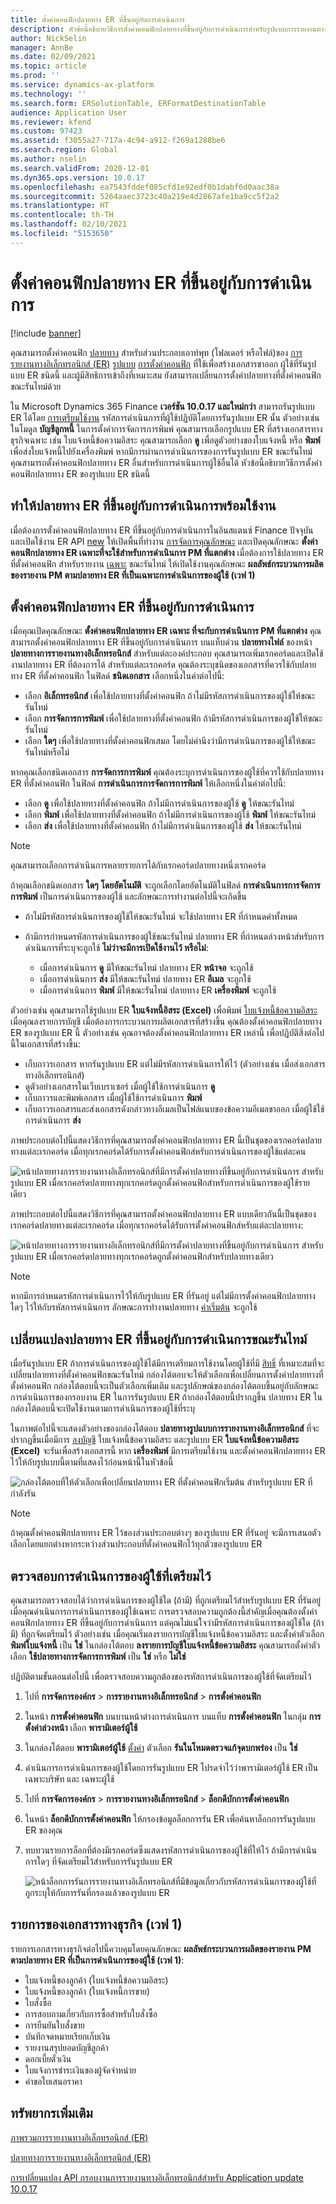 ```yaml
---
title: ตั้งค่าคอนฟิกปลายทาง ER ที่ขึ้นอยู่กับการดำเนินการ
description: หัวข้อนี้อธิบายวิธีการตั้งค่าคอนฟิกปลายทางที่ขึ้นอยู่กับการดำเนินการสำหรับรูปแบบการรายงานทางอิเล็กทรอนิกส์ (ER) ที่มีการตั้งค่าคอนฟิกเพื่อสร้างเอกสารขาออก
author: NickSelin
manager: AnnBe
ms.date: 02/09/2021
ms.topic: article
ms.prod: ''
ms.service: dynamics-ax-platform
ms.technology: ''
ms.search.form: ERSolutionTable, ERFormatDestinationTable
audience: Application User
ms.reviewer: kfend
ms.custom: 97423
ms.assetid: f3055a27-717a-4c94-a912-f269a1288be6
ms.search.region: Global
ms.author: nselin
ms.search.validFrom: 2020-12-01
ms.dyn365.ops.version: 10.0.17
ms.openlocfilehash: ea7543fddef085cfd1e92edf0b1dabf6d0aac38a
ms.sourcegitcommit: 5264aaec3723c40a219e4d2867afe1ba9cc5f2a2
ms.translationtype: HT
ms.contentlocale: th-TH
ms.lasthandoff: 02/10/2021
ms.locfileid: "5153650"
---
```

# <a name="configure-action-dependent-er-destinations"></a>ตั้งค่าคอนฟิกปลายทาง ER ที่ขึ้นอยู่กับการดำเนินการ

[!include [banner](../includes/banner.md)]

คุณสามารถตั้งค่าคอนฟิก [ปลายทาง](electronic-reporting-destinations.md) สำหรับส่วนประกอบเอาท์พุท (โฟลเดอร์ หรือไฟล์)ของ [การรายงานทางอิเล็กทรอนิกส์ (ER)](general-electronic-reporting.md) [รูปแบบ](general-electronic-reporting.md#FormatComponentOutbound) [การตั้งค่าคอนฟิก](general-electronic-reporting.md#Configuration) ที่ใช้เพื่อสร้างเอกสารขาออก ผู้ใช้ที่รันรูปแบบ ER ชนิดนี้ และผู้มีสิทธิการเข้าถึงที่เหมาะสม ยังสามารถเปลี่ยนการตั้งค่าปลายทางที่ตั้งค่าคอนฟิกขณะรันไทม์ด้วย

ใน Microsoft Dynamics 365 Finance **เวอร์ชัน 10.0.17 และใหม่กว่า** สามารถรันรูปแบบ ER ได้โดย [การเตรียมใช้งาน](er-apis-app10-0-17.md) รหัสการดำเนินการที่ผู้ใช้ปฏิบัติโดยการรันรูปแบบ ER นั้น ตัวอย่างเช่น ในโมดูล **บัญชีลูกหนี้** ในการตั้งค่าการจัดการการพิมพ์ คุณสามารถเลือกรูปแบบ ER ที่สร้างเอกสารทางธุรกิจเฉพาะ เช่น ใบแจ้งหนี้ข้อความอิสระ คุณสามารถเลือก **ดู** เพื่อดูตัวอย่างของใบแจ้งหนี้ หรือ **พิมพ์** เพื่อส่งใบแจ้งหนี้ไปยังเครื่องพิมพ์ หากมีการผ่านการดำเนินการของการรันรูปแบบ ER ขณะรันไทม์ คุณสามารถตั้งค่าคอนฟิกปลายทาง ER อื่นสำหรับการดำเนินการผู้ใช้อื่นได้ หัวข้อนี้อธิบายวิธีการตั้งค่าคอนฟิกปลายทาง ER ของรูปแบบ ER ชนิดนี้

## <a name="make-action-dependent-er-destinations-available"></a>ทำให้ปลายทาง ER ที่ขึ้นอยู่กับการดำเนินการพร้อมใช้งาน

เมื่อต้องการตั้งค่าคอนฟิกปลายทาง ER ที่ขึ้นอยู่กับการดำเนินการในอินสแตนซ์ Finance ปัจจุบัน และเปิดใช้งาน ER API [new](er-apis-app10-0-17.md) ให้เปิดพื้นที่ทำงาน [การจัดการคุณลักษณะ](../../fin-ops/get-started/feature-management/feature-management-overview.md#the-feature-management-workspace) และเปิดคุณลักษณะ **ตั้งค่าคอนฟิกปลายทาง ER เฉพาะที่จะใช้สำหรับการดำเนินการ PM ที่แตกต่าง** เมื่อต้องการใช้ปลายทาง ER ที่ตั้งค่าคอนฟิก สำหรับรายงาน [เฉพาะ](#reports-list-wave1) ขณะรันไทม์ ให้เปิดใช้งานคุณลักษณะ **ผลลัพธ์กระบวนการผลิตของรายงาน PM ตามปลายทาง ER ที่เป็นเฉพาะการดำเนินการของผู้ใช้ (เวฟ 1)**

## <a name="configure-action-dependent-er-destinations"></a>ตั้งค่าคอนฟิกปลายทาง ER ที่ขึ้นอยู่กับการดำเนินการ

เมื่อคุณเปิดคุณลักษณะ **ตั้งค่าคอนฟิกปลายทาง ER เฉพาะ ที่จะกับการดำเนินการ PM ที่แตกต่าง** คุณสามารถตั้งค่าคอนฟิกปลายทาง ER ที่ขึ้นอยู่กับการดำเนินการ บนแท็บด่วน **ปลายทางไฟล์** ของหน้า **ปลายทางการรายงานทางอิเล็กทรอนิกส์** สำหรับแต่ละองค์ประกอบ คุณสามารถเพิ่มเรกคอร์ดและเปิดใช้งานปลายทาง ER ที่ต้องการได้ สำหรับแต่ละเรกคอร์ด คุณต้องระบุชนิดของเอกสารที่ควรใช้กับปลายทาง ER ที่ตั้งค่าคอนฟิก ในฟิลด์ **ชนิดเอกสาร** เลือกหนึ่งในค่าต่อไปนี้:

- เลือก **อิเล็กทรอนิกส์** เพื่อใช้ปลายทางที่ตั้งค่าคอนฟิก ถ้าไม่มีรหัสการดำเนินการของผู้ใช้ให้ขณะรันไทม์
- เลือก **การจัดการการพิมพ์** เพื่อใช้ปลายทางที่ตั้งค่าคอนฟิก ถ้ามีรหัสการดำเนินการของผู้ใช้ให้ขณะรันไทม์
- เลือก **ใดๆ** เพื่อใช้ปลายทางที่ตั้งค่าคอนฟิกเสมอ โดยไม่คำนึงว่ามีการดำเนินการของผู้ใช้ให้ขณะรันไทม์หรือไม่

หากคุณเลือกชนิดเอกสาร **การจัดการการพิมพ์** คุณต้องระบุการดำเนินการของผู้ใช้ที่ควรใช้กับปลายทาง ER ที่ตั้งค่าคอนฟิก ในฟิลด์ **การดำเนินการการจัดการการพิมพ์** ให้เลือกหนึ่งในค่าต่อไปนี้:

- เลือก **ดู** เพื่อใช้ปลายทางที่ตั้งค่าคอนฟิก ถ้าไม่มีการดำเนินการของผู้ใช้ **ดู** ให้ขณะรันไทม์
- เลือก **พิมพ์** เพื่อใช้ปลายทางที่ตั้งค่าคอนฟิก ถ้าไม่มีการดำเนินการของผู้ใช้ **พิมพ์** ให้ขณะรันไทม์
- เลือก **ส่ง** เพื่อใช้ปลายทางที่ตั้งค่าคอนฟิก ถ้าไม่มีการดำเนินการของผู้ใช้ **ส่ง** ให้ขณะรันไทม์

> [!NOTE]
> คุณสามารถเลือกการดำเนินการหลายรายการได้กับเรกคอร์ดปลายทางหนึ่งเรกคอร์ด

ถ้าคุณเลือกชนิดเอกสาร **ใดๆ** **โดยอัตโนมัติ** จะถูกเลือกโดยอัตโนมัติในฟิลด์ **การดำเนินการการจัดการการพิมพ์** เป็นการดำเนินการของผู้ใช้ และลักษณะการทำงานต่อไปนี้จะเกิดขึ้น

- ถ้าไม่มีรหัสการดำเนินการของผู้ใช้ให้ขณะรันไทม์ จะใช้ปลายทาง ER ที่กำหนดค่าทั้งหมด
- ถ้ามีการกําหนดรหัสการดำเนินการของผู้ใช้ขณะรันไทม์ ปลายทาง ER ที่กําหนดล่วงหน้าส่หรับการดำเนินการที่ระบุจะถูกใช้ **ไม่ว่าจะมีการเปิดใช้งานไว้ หรือไม่**:

    - เมื่อการดำเนินการ **ดู** มีให้ขณะรันไทม์ ปลายทาง ER **หน้าจอ** จะถูกใช้
    - เมื่อการดำเนินการ **ส่ง** มีให้ขณะรันไทม์ ปลายทาง ER **อีเมล** จะถูกใช้
    - เมื่อการดำเนินการ **พิมพ์** มีให้ขณะรันไทม์ ปลายทาง ER **เครื่องพิมพ์** จะถูกใช้

ตัวอย่างเช่น คุณสามารถใช้รูปแบบ ER **ใบแจ้งหนี้อิสระ (Excel)** เพื่อพิมพ์ [ใบแจ้งหนี้ข้อความอิสระ](https://docs.microsoft.com/dynamics365/finance/accounts-receivable/create-free-text-invoice-new) เมื่อคุณลงรายการบัญชี เมื่อต้องการกระบวนการผลิตเอกสารที่สร้างขึ้น คุณต้องตั้งค่าคอนฟิกปลายทาง ER ของรูปแบบ ER นี้ ตัวอย่างเช่น คุณอาจต้องตั้งค่าคอนฟิกปลายทาง ER เหล่านี้ เพื่อปฏิบัติสิ่งต่อไปนี้ในเอกสารที่สร้างขึ้น:

- เก็บถาวรเอกสาร หากรันรูปแบบ ER แต่ไม่มีรหัสการดำเนินการให้ไว้ (ตัวอย่างเช่น เมื่อส่งเอกสารทางอิเล็กทรอนิกส์)
- ดูตัวอย่างเอกสารในเว็บเบราเซอร์ เมื่อผู้ใช้ใช้การดำเนินการ **ดู**
- เก็บถาวรและพิมพ์เอกสาร เมื่อผู้ใช้ใช้การดำเนินการ **พิมพ์**
- เก็บถาวรเอกสารและส่งเอกสารดังกล่าวทางอีเมลเป็นไฟล์แนบของข้อความอีเมลขาออก เมื่อผู้ใช้ใช้การดำเนินการ **ส่ง**

ภาพประกอบต่อไปนี้แสดงวิธีการที่คุณสามารถตั้งค่าคอนฟิกปลายทาง ER นี้เป็นชุดของเรกคอร์ดปลายทางแต่ละเรกคอร์ด เมื่อทุกเรกคอร์ดได้รับการตั้งค่าคอนฟิกส่หรับการดำเนินการของผู้ใช้แต่ละคน

![หน้าปลายทางการรายงานทางอิเล็กทรอนิกส์ที่มีการตั้งค่าปลายทางที่ขึ้นอยู่กับการดำเนินการ สำหรับรูปแบบ ER เมื่อเรกคอร์ดปลายทางทุกเรกคอร์ดถูกตั้งค่าคอนฟิกสำหรับการดำเนินการของผู้ใช้รายเดียว](./media/er-destination-action-dependent-01.png)

ภาพประกอบต่อไปนี้แสดงวิธีการที่คุณสามารถตั้งค่าคอนฟิกปลายทาง ER แบบเดียวกันนี้เป็นชุดของเรกคอร์ดปลายทางแต่ละเรกคอร์ด เมื่อทุกเรกคอร์ดได้รับการตั้งค่าคอนฟิกส่หรับแต่ละปลายทาง:

![หน้าปลายทางการรายงานทางอิเล็กทรอนิกส์ที่มีการตั้งค่าปลายทางที่ขึ้นอยู่กับการดำเนินการ สำหรับรูปแบบ ER เมื่อเรกคอร์ดปลายทางทุกเรกคอร์ดถูกตั้งค่าคอนฟิกสำหรับปลายทางเดียว](./media/er-destination-action-dependent-01a.png)

> [!NOTE]
> หากมีการกําหนดรหัสการดำเนินการไว้ให้กับรูปแบบ ER ที่รันอยู่ แต่ไม่มีการตั้งค่าคอนฟิกปลายทางใดๆ ไว้ให้กับรหัสการดำเนินการ ลักษณะการทำงานปลายทาง [ค่าเริ่มต้น](electronic-reporting-destinations.md#default-behavior) จะถูกใช้

## <a name="change-action-dependent-er-destinations-at-runtime"></a>เปลี่ยนแปลงปลายทาง ER ที่ขึ้นอยู่กับการดำเนินการขณะรันไทม์

เมื่อรันรูปแบบ ER ถ้าการดำเนินการของผู้ใช้ได้มีการเตรียมการใช้งานโดยผู้ใช้ที่มี [สิทธิ์](electronic-reporting-destinations.md#security-considerations) ที่เหมาะสมที่จะเปลี่ยนปลายทางที่ตั้งค่าคอนฟิกขณะรันไทม์ กล่องโต้ตอบจะให้ตัวเลือกเพื่อเปลี่ยนการตั้งค่าปลายทางที่ตั้งค่าคอนฟิก กล่องโต้ตอบนี้จะเป็นตัวเลือกเพิ่มเติม และรูปลักษณ์ของกล่องโต้ตอบขึ้นอยู่กับลักษณะการดําเนินการของกรอบงาน ER ในการรันรูปแบบ ER ถ้ากล่องโต้ตอบนี้ปรากฏขึ้น ปลายทาง ER ในกล่องโต้ตอบนี้จะเปิดใช้งานตามการดำเนินการของผู้ใช้ที่ระบุ

ในภาพต่อไปนี้จะแสดงตัวอย่างของกล่องโต้ตอบ **ปลายทางรูปแบบการรายงานทางอิเล็กทรอนิกส์** ที่จะปรากฏขึ้นเมื่อมีการ [ลงบัญชี](https://docs.microsoft.com/dynamics365/finance/accounts-receivable/create-free-text-invoice-new) ใบแจ้งหนี้ข้อความอิสระ และรูปแบบ ER **ใบแจ้งหนี้ข้อความอิสระ (Excel)** จะรันเพื่อสร้างเอกสารนี้ หาก **เครื่องพิมพ์** มีการเตรียมใช้งาน และตั้งค่าคอนฟิกปลายทาง ER ไว้ให้กับรูปแบบนี้ตามที่แสดงไว้ก่อนหน้านี้ในหัวข้อนี้

![กล่องโต้ตอบที่ให้ตัวเลือกเพื่อเปลี่ยนปลายทาง ER ที่ตั้งค่าคอนฟิกเริ่มต้น สำหรับรูปแบบ ER ที่กำลังรัน](./media/er-destination-action-dependent-02.gif)

> [!NOTE]
> ถ้าคุณตั้งค่าคอนฟิกปลายทาง ER ไว้ของส่วนประกอบต่างๆ ของรูปแบบ ER ที่รันอยู่ จะมีการเสนอตัวเลือกโดยแยกต่างหากระหว่างส่วนประกอบที่ตั้งค่าคอนฟิกไว้ทุกตัวของรูปแบบ ER

## <a name="verify-the-provided-user-action"></a>ตรวจสอบการดำเนินการของผู้ใช้ที่เตรียมไว้

คุณสามารถตรวจสอบได้ว่าการดำเนินการของผู้ใช้ใด (ถ้ามี) ที่ถูกเตรียมไว้สำหรับรูปแบบ ER ที่รันอยู่ เมื่อคุณดำเนินการการดำเนินการของผู้ใช้เฉพาะ การตรวจสอบความถูกต้องนี้สําคัญเมื่อคุณต้องตั้งค่าคอนฟิกปลายทาง ER ที่ขึ้นอยู่กับการดำเนินการ แต่คุณไม่แน่ใจว่ามีรหัสการดำเนินการของผู้ใช้ใด (ถ้ามี) ที่ถูกจัดเตรียมไว้ ตัวอย่างเช่น เมื่อคุณเริ่มลงรายการบัญชีใบแจ้งหนี้ข้อความอิสระ และตั้งค่าตัวเลือก **พิมพ์ใบแจ้งหนี้** เป็น **ใช่** ในกล่องโต้ตอบ **ลงรายการบัญชีใบแจ้งหนี้ข้อความอิสระ** คุณสามารถตั้งค่าตัวเลือก **ใช้ปลายทางการจัดการการพิมพ์** เป็น **ใช่** หรือ **ไม่ใช่**

ปฏิบัติตามขั้นตอนต่อไปนี้ เพื่อตรวจสอบความถูกต้องของรหัสการดำเนินการของผู้ใช้ที่จัดเตรียมไว้

1. ไปที่ **การจัดการองค์กร** \> **การรายงานทางอิเล็กทรอนิกส์** \> **การตั้งค่าคอนฟิก**
2. ในหน้า **การตั้งค่าคอนฟิก** บนบานหน้าต่างการดำเนินการ บนแท็บ **การตั้งค่าคอนฟิก** ในกลุ่ม **การตั้งค่าล่วงหน้า** เลือก **พารามิเตอร์ผู้ใช้**
3. ในกล่องโต้ตอบ **พารามิเตอร์ผู้ใช้** [ตั้งค่า](er-trace-reports-compare-baseline.md#configure-er-parameters-to-use-the-baseline-feature) ตัวเลือก **รันในโหมดตรวจแก้จุดบกพร่อง** เป็น **ใช่**
4. ดำเนินการการดำเนินการของผู้ใช้โดยการรันรูปแบบ ER โปรดจำไว้ว่าพารามิเตอร์ผู้ใช้ ER เป็น เฉพาะบริษัท และ เฉพาะผู้ใช้
5. ไปที่ **การจัดการองค์กร** \> **การรายงานทางอิเล็กทรอนิกส์** \> **ล็อกดีบักการตั้งค่าคอนฟิก**
6. ในหน้า **ล็อกดีบักการตั้งค่าคอนฟิก** ให้กรองข้อมูลล็อกการรัน ER เพื่อค้นหาล็อกการรันรูปแบบ ER ของคุณ
7. ทบทวนรายการล็อกที่ต้องมีเรกคอร์ดซึ่งแสดงรหัสการดำเนินการของผู้ใช้ที่ให้ไว้ ถ้ามีการดำเนินการใดๆ ที่จัดเตรียมไว้สำหรับการรันรูปแบบ ER

    ![หน้าล็อกการรันการรายงานทางอิเล็กทรอนิกส์ที่มีข้อมูลเกี่ยวกับรหัสการดำเนินการของผู้ใช้ที่ถูกระบุให้กับการรันที่กรองแล้วของรูปแบบ ER](./media/er-destination-action-dependent-03.png)

## <a name=""></a><a name="reports-list-wave1">รายการของเอกสารทางธุรกิจ (เวฟ 1)</a>

รายการเอกสารทางธุรกิจต่อไปนี้ควบคุมโดยคุณลักษณะ **ผลลัพธ์กระบวนการผลิตของรายงาน PM ตามปลายทาง ER ที่เป็นการดำเนินการของผู้ใช้ (เวฟ 1)**:

- ใบแจ้งหนี้ของลูกค้า (ใบแจ้งหนี้ข้อความอิสระ)
- ใบแจ้งหนี้ของลูกค้า (ใบแจ้งหนี้การขาย)
- ใบสั่งซื้อ
- การสอบถามเกี่ยวกับการซื้อสำหรับใบสั่งซื้อ
- การยืนยันใบสั่งขาย
- บันทึกจดหมายเรียกเก็บเงิน
- รายงานสรุปยอดบัญชีลูกค้า
- ดอกเบี้ยตั๋วเงิน
- ใบแจ้งการชำระเงินของผู้จัดจำหน่าย
- คำขอใบเสนอราคา

## <a name="additional-resources"></a>ทรัพยากรเพิ่มเติม

[ภาพรวมการรายงานทางอิเล็กทรอนิกส์ (ER)](general-electronic-reporting.md)

[ปลายทางการรายงานทางอิเล็กทรอนิกส์ (ER)](electronic-reporting-destinations.md)

[การเปลี่ยนแปลง API กรอบงานการรายงานทางอิเล็กทรอนิกส์สำหรับ Application update 10.0.17](er-apis-app10-0-17.md)
